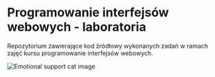 # Programowanie interfejsów webowych - laboratoria

Repozytorium zawierające kod źródłowy wykonanych zadań w ramach zajęć kursu programowanie interfejsów webowych.

![Emotional support cat image](https://64.media.tumblr.com/b3c37baabc04aec0e586bbf21236c3ce/tumblr_pjokh9jKMI1y27xwio3_250.gifv)
